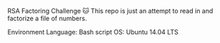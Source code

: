 RSA Factoring Challenge 🐱
This repo is just an attempt to read in and factorize a file of numbers.

Environment
Language: Bash script
OS: Ubuntu 14.04 LTS